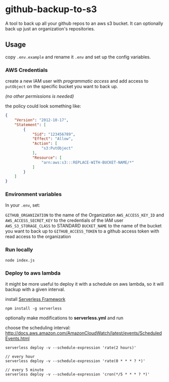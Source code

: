 # github-backup-to-s3

A tool to back up all your github repos to an aws s3 bucket.
It can optionally back up just an organization's repositories.

## Usage

copy `.env.example` and rename it `.env` and set up the config variables.

### AWS Credentials

create a new IAM user with *programmatic access* and add access to `putObject` on the specific bucket you want to back up.

*(no other permissions is needed)*

the policy could look something like:
```json
{
    "Version": "2012-10-17",
    "Statement": [
        {
            "Sid": "123456789",
            "Effect": "Allow",
            "Action": [
                "s3:PutObject"
            ],
            "Resource": [
                "arn:aws:s3:::REPLACE-WITH-BUCKET-NAME/*"
            ]
        }
    ]
}
```

### Environment variables

In your `.env`, set:

`GITHUB_ORGANIZATION` to the name of the Organization
`AWS_ACCESS_KEY_ID` and `AWS_ACCESS_SECRET_KEY` to the credentials of the IAM user
`AWS_S3_STORAGE_CLASS` to STANDARD
`BUCKET_NAME` to the name of the bucket you want to back up to
`GITHUB_ACCESS_TOKEN` to a github access token with read access to the organization


### Run locally

```
node index.js
```

### Deploy to aws lambda

it might be more useful to deploy it with a schedule on aws lambda, so it will backup with a given interval.

install [Serverless Framework](https://github.com/serverless/serverless)
```
npm install -g serverless
```

optionally make modifications to **serverless.yml** and run

choose the scheduling interval:
http://docs.aws.amazon.com/AmazonCloudWatch/latest/events/ScheduledEvents.html

```
serverless deploy -v --schedule-expression 'rate(2 hours)'

// every hour
serverless deploy -v --schedule-expression 'rate(0 * * * ? *)'

// every 5 minute
serverless deploy -v --schedule-expression 'cron(*/5 * * * ? *)'
```